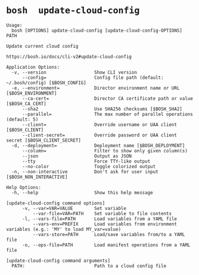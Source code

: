 # `bosh  update-cloud-config `

    Usage:
      bosh [OPTIONS] update-cloud-config [update-cloud-config-OPTIONS] PATH
    
    Update current cloud config
    
    https://bosh.io/docs/cli-v2#update-cloud-config
    
    Application Options:
      -v, --version                  Show CLI version
          --config=                  Config file path (default: ~/.bosh/config) [$BOSH_CONFIG]
      -e, --environment=             Director environment name or URL [$BOSH_ENVIRONMENT]
          --ca-cert=                 Director CA certificate path or value [$BOSH_CA_CERT]
          --sha2                     Use SHA256 checksums [$BOSH_SHA2]
          --parallel=                The max number of parallel operations (default: 5)
          --client=                  Override username or UAA client [$BOSH_CLIENT]
          --client-secret=           Override password or UAA client secret [$BOSH_CLIENT_SECRET]
      -d, --deployment=              Deployment name [$BOSH_DEPLOYMENT]
          --column=                  Filter to show only given column(s)
          --json                     Output as JSON
          --tty                      Force TTY-like output
          --no-color                 Toggle colorized output
      -n, --non-interactive          Don't ask for user input [$BOSH_NON_INTERACTIVE]
    
    Help Options:
      -h, --help                     Show this help message
    
    [update-cloud-config command options]
          -v, --var=VAR=VALUE        Set variable
              --var-file=VAR=PATH    Set variable to file contents
          -l, --vars-file=PATH       Load variables from a YAML file
              --vars-env=PREFIX      Load variables from environment variables (e.g.: 'MY' to load MY_var=value)
              --vars-store=PATH      Load/save variables from/to a YAML file
          -o, --ops-file=PATH        Load manifest operations from a YAML file
    
    [update-cloud-config command arguments]
      PATH:                          Path to a cloud config file

